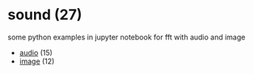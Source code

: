 # sound (27)
some python examples in jupyter notebook for fft with audio and image

+ [audio](sound/README.md) (15)
+ [image](image/README.md) (12)
